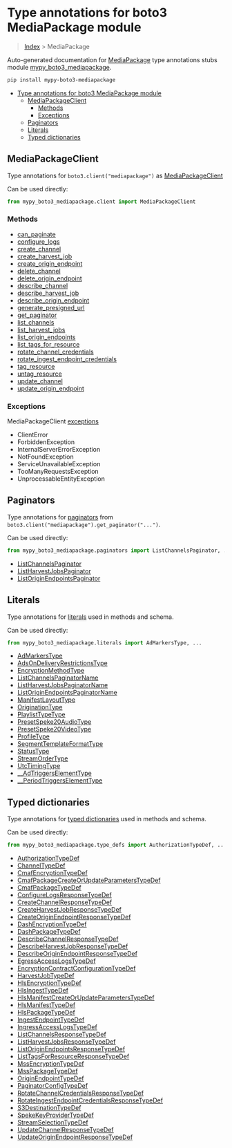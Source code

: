 # Type annotations for boto3 MediaPackage module

> [Index](..) > MediaPackage

Auto-generated documentation for
[MediaPackage](https://boto3.amazonaws.com/v1/documentation/api/1.17.74/reference/services/mediapackage.html#MediaPackage)
type annotations stubs module
[mypy_boto3_mediapackage](https://pypi.org/project/mypy-boto3-mediapackage/).

```bash
pip install mypy-boto3-mediapackage
```

- [Type annotations for boto3 MediaPackage module](#type-annotations-for-boto3-mediapackage-module)
  - [MediaPackageClient](#mediapackageclient)
    - [Methods](#methods)
    - [Exceptions](#exceptions)
  - [Paginators](#paginators)
  - [Literals](#literals)
  - [Typed dictionaries](#typed-dictionaries)

## MediaPackageClient

Type annotations for `boto3.client("mediapackage")` as
[MediaPackageClient](./client.md)

Can be used directly:

```python
from mypy_boto3_mediapackage.client import MediaPackageClient
```

### Methods

- [can_paginate](./client.md#can_paginate)
- [configure_logs](./client.md#configure_logs)
- [create_channel](./client.md#create_channel)
- [create_harvest_job](./client.md#create_harvest_job)
- [create_origin_endpoint](./client.md#create_origin_endpoint)
- [delete_channel](./client.md#delete_channel)
- [delete_origin_endpoint](./client.md#delete_origin_endpoint)
- [describe_channel](./client.md#describe_channel)
- [describe_harvest_job](./client.md#describe_harvest_job)
- [describe_origin_endpoint](./client.md#describe_origin_endpoint)
- [generate_presigned_url](./client.md#generate_presigned_url)
- [get_paginator](./client.md#get_paginator)
- [list_channels](./client.md#list_channels)
- [list_harvest_jobs](./client.md#list_harvest_jobs)
- [list_origin_endpoints](./client.md#list_origin_endpoints)
- [list_tags_for_resource](./client.md#list_tags_for_resource)
- [rotate_channel_credentials](./client.md#rotate_channel_credentials)
- [rotate_ingest_endpoint_credentials](./client.md#rotate_ingest_endpoint_credentials)
- [tag_resource](./client.md#tag_resource)
- [untag_resource](./client.md#untag_resource)
- [update_channel](./client.md#update_channel)
- [update_origin_endpoint](./client.md#update_origin_endpoint)

### Exceptions

MediaPackageClient [exceptions](./client.md#exceptions)

- ClientError
- ForbiddenException
- InternalServerErrorException
- NotFoundException
- ServiceUnavailableException
- TooManyRequestsException
- UnprocessableEntityException

## Paginators

Type annotations for [paginators](./paginators.md) from
`boto3.client("mediapackage").get_paginator("...")`.

Can be used directly:

```python
from mypy_boto3_mediapackage.paginators import ListChannelsPaginator, ...
```

- [ListChannelsPaginator](./paginators.md#listchannelspaginator)
- [ListHarvestJobsPaginator](./paginators.md#listharvestjobspaginator)
- [ListOriginEndpointsPaginator](./paginators.md#listoriginendpointspaginator)

## Literals

Type annotations for [literals](./literals.md) used in methods and schema.

Can be used directly:

```python
from mypy_boto3_mediapackage.literals import AdMarkersType, ...
```

- [AdMarkersType](./literals.md#admarkerstype)
- [AdsOnDeliveryRestrictionsType](./literals.md#adsondeliveryrestrictionstype)
- [EncryptionMethodType](./literals.md#encryptionmethodtype)
- [ListChannelsPaginatorName](./literals.md#listchannelspaginatorname)
- [ListHarvestJobsPaginatorName](./literals.md#listharvestjobspaginatorname)
- [ListOriginEndpointsPaginatorName](./literals.md#listoriginendpointspaginatorname)
- [ManifestLayoutType](./literals.md#manifestlayouttype)
- [OriginationType](./literals.md#originationtype)
- [PlaylistTypeType](./literals.md#playlisttypetype)
- [PresetSpeke20AudioType](./literals.md#presetspeke20audiotype)
- [PresetSpeke20VideoType](./literals.md#presetspeke20videotype)
- [ProfileType](./literals.md#profiletype)
- [SegmentTemplateFormatType](./literals.md#segmenttemplateformattype)
- [StatusType](./literals.md#statustype)
- [StreamOrderType](./literals.md#streamordertype)
- [UtcTimingType](./literals.md#utctimingtype)
- [\_\_AdTriggersElementType](./literals.md#__adtriggerselementtype)
- [\_\_PeriodTriggersElementType](./literals.md#__periodtriggerselementtype)

## Typed dictionaries

Type annotations for [typed dictionaries](./type_defs.md) used in methods and
schema.

Can be used directly:

```python
from mypy_boto3_mediapackage.type_defs import AuthorizationTypeDef, ...
```

- [AuthorizationTypeDef](./type_defs.md#authorizationtypedef)
- [ChannelTypeDef](./type_defs.md#channeltypedef)
- [CmafEncryptionTypeDef](./type_defs.md#cmafencryptiontypedef)
- [CmafPackageCreateOrUpdateParametersTypeDef](./type_defs.md#cmafpackagecreateorupdateparameterstypedef)
- [CmafPackageTypeDef](./type_defs.md#cmafpackagetypedef)
- [ConfigureLogsResponseTypeDef](./type_defs.md#configurelogsresponsetypedef)
- [CreateChannelResponseTypeDef](./type_defs.md#createchannelresponsetypedef)
- [CreateHarvestJobResponseTypeDef](./type_defs.md#createharvestjobresponsetypedef)
- [CreateOriginEndpointResponseTypeDef](./type_defs.md#createoriginendpointresponsetypedef)
- [DashEncryptionTypeDef](./type_defs.md#dashencryptiontypedef)
- [DashPackageTypeDef](./type_defs.md#dashpackagetypedef)
- [DescribeChannelResponseTypeDef](./type_defs.md#describechannelresponsetypedef)
- [DescribeHarvestJobResponseTypeDef](./type_defs.md#describeharvestjobresponsetypedef)
- [DescribeOriginEndpointResponseTypeDef](./type_defs.md#describeoriginendpointresponsetypedef)
- [EgressAccessLogsTypeDef](./type_defs.md#egressaccesslogstypedef)
- [EncryptionContractConfigurationTypeDef](./type_defs.md#encryptioncontractconfigurationtypedef)
- [HarvestJobTypeDef](./type_defs.md#harvestjobtypedef)
- [HlsEncryptionTypeDef](./type_defs.md#hlsencryptiontypedef)
- [HlsIngestTypeDef](./type_defs.md#hlsingesttypedef)
- [HlsManifestCreateOrUpdateParametersTypeDef](./type_defs.md#hlsmanifestcreateorupdateparameterstypedef)
- [HlsManifestTypeDef](./type_defs.md#hlsmanifesttypedef)
- [HlsPackageTypeDef](./type_defs.md#hlspackagetypedef)
- [IngestEndpointTypeDef](./type_defs.md#ingestendpointtypedef)
- [IngressAccessLogsTypeDef](./type_defs.md#ingressaccesslogstypedef)
- [ListChannelsResponseTypeDef](./type_defs.md#listchannelsresponsetypedef)
- [ListHarvestJobsResponseTypeDef](./type_defs.md#listharvestjobsresponsetypedef)
- [ListOriginEndpointsResponseTypeDef](./type_defs.md#listoriginendpointsresponsetypedef)
- [ListTagsForResourceResponseTypeDef](./type_defs.md#listtagsforresourceresponsetypedef)
- [MssEncryptionTypeDef](./type_defs.md#mssencryptiontypedef)
- [MssPackageTypeDef](./type_defs.md#msspackagetypedef)
- [OriginEndpointTypeDef](./type_defs.md#originendpointtypedef)
- [PaginatorConfigTypeDef](./type_defs.md#paginatorconfigtypedef)
- [RotateChannelCredentialsResponseTypeDef](./type_defs.md#rotatechannelcredentialsresponsetypedef)
- [RotateIngestEndpointCredentialsResponseTypeDef](./type_defs.md#rotateingestendpointcredentialsresponsetypedef)
- [S3DestinationTypeDef](./type_defs.md#s3destinationtypedef)
- [SpekeKeyProviderTypeDef](./type_defs.md#spekekeyprovidertypedef)
- [StreamSelectionTypeDef](./type_defs.md#streamselectiontypedef)
- [UpdateChannelResponseTypeDef](./type_defs.md#updatechannelresponsetypedef)
- [UpdateOriginEndpointResponseTypeDef](./type_defs.md#updateoriginendpointresponsetypedef)
